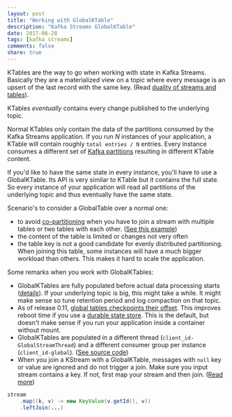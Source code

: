 ```yaml
---
layout: post
title: "Working with GlobalKTable"
description: "Kafka Streams GlobalKTable"
date: 2017-06-28
tags: [kafka streams]
comments: false
share: true
---
```


KTables are the way to go when working with state in Kafka Streams. Basically they are a materialized view on a topic where every message is an upsert of the last record with the same key. (Read [duality of streams and tables](http://docs.confluent.io/current/streams/concepts.html#duality-of-streams-and-tables)). 

KTables *eventually* contains every change published to the underlying topic.

Normal KTables only contain the data of the partitions consumed by the Kafka Streams application. If you run *N* instances of your application, a KTable will contain roughly `total entries / N` entries. Every instance consumes a different set of [Kafka partitions](https://kafka.apache.org/documentation.html#intro_topics) resulting in different KTable content. 

If you'd like to have the same state in every instance, you'll have to use a GlobalKTable. Its API is very similar to KTable but it contains the full state. So every instance of your application will read all partitions of the underlying topic and thus eventually have the same state. 

Scenario's to consider a GlobalTable over a normal one:
* to avoid [co-partitioning](http://docs.confluent.io/current/streams/developer-guide.html#streams-developer-guide-dsl-joins-co-partitioning) when you have to join a stream with multiple tables or two tables with each other. ([See this example](https://cwiki.apache.org/confluence/pages/viewpage.action?pageId=67633649#KIP-99:AddGlobalTablestoKafkaStreams-Example))
* the content of the table is limited or changes not very often
* the table key is not a good candidate for evenly distributed partitioning. When joining this table, some instances will have a much bigger workload than others. This makes it hard to scale the application.

Some remarks when you work with GlobalKTables:

* GlobalKTables are fully populated before actual data processing starts ([details](https://stackoverflow.com/questions/44827559/how-does-kafkastreams-determine-whether-a-globalktable-is-fully-populated-while/44829013#44829013)). If your underlying topic is big, this might take a while. It might make sense so tune retention period and log compaction on that topic. 
* As of release 0.11, [global tables checkpoints their offset](https://issues.apache.org/jira/browse/KAFKA-5241). This improves reboot time if you use a [durable state store](http://docs.confluent.io/current/streams/architecture.html#streams-architecture-state). This is the default, but doesn't make sense if you run your application inside a container without mount. 
* GlobalKTables are populated in a different thread (`client_id-GlobalStreamThread`) and a different consumer group per instance (`client_id-global`). ([See source code](https://github.com/apache/kafka/blob/trunk/streams/src/main/java/org/apache/kafka/streams/KafkaStreams.java#L364)) 
* When you join a KStream with a GlobalKTable, messages with `null` key or value are ignored and do not trigger a join. Make sure you input stream contains a key. If not, first map your stream and then join.
([Read more](http://docs.confluent.io/current/streams/developer-guide.html#kstream-globalktable-join))


```java
stream
    .map((k, v) -> new KeyValue(v.getId(), v))
    .leftJoin(...)
```
